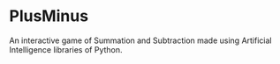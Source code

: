 # PlusMinus
An interactive game of Summation and Subtraction made using Artificial Intelligence libraries of Python.
